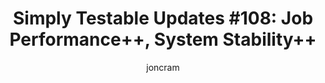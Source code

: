 ---
layout: default
title: "Simply Testable Updates #108: Job Performance++, System Stability++"
author: joncram
newsletter:
    issue_number: 108th
    url: https://us5.campaign-archive2.com/?u=ac75e33d993d2b502e333ddd0&amp;id=5ffacff681
    highlights:
      - <a href="https://us5.campaign-archive2.com/?u=ac75e33d993d2b502e333ddd0&amp;id=5ffacff681#broken-link-checking">Job performance++</a>
      - System Stability++ (I forgot to add a direct link in the newsletter for this)
    closing_sentence: Expect the next newsletter in a week from now on 1 October 2014
---